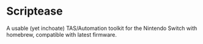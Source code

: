 # Scriptease
A usable (yet inchoate) TAS/Automation toolkit for the Nintendo Switch with homebrew, compatible with latest firmware.
